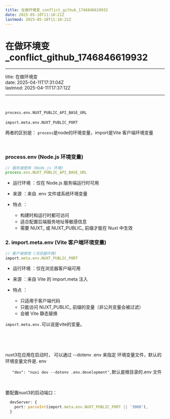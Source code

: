 ```yaml
---
title: 在做环境变_conflict_github_1746846619932
date: 2025-05-10T11:10:21Z
lastmod: 2025-05-10T11:10:21Z
---
```


# 在做环境变_conflict_github_1746846619932

---

title: 在做环境变  
date: 2025-04-11T17:31:04Z  
lastmod: 2025-04-11T17:37:12Z

---

‍

​`process.env.NUXT_PUBLIC_API_BASE_URL`​

​`import.meta.env.NUXT_PUBLIC_PORT `​

两者的区别是： `process`​是node的环境变量，import是Vite 客户端环境变量

‍

### process.env (Node.js 环境变量)

```typescript
// 服务端使用 (Node.js 环境)
process.env.NUXT_PUBLIC_API_BASE_URL
```

* 运行环境 ：仅在 Node.js 服务端运行时可用
* 来源 ：来自 .env 文件或系统环境变量
* 特点 ：

  * 构建时和运行时都可访问
  * 适合配置后端服务地址等敏感信息
  * 需要 NUXT_ 或 NUXT_PUBLIC_ 前缀才能在 Nuxt 中生效

### 2. import.meta.env (Vite 客户端环境变量)

```typescript
// 客户端使用 (浏览器环境)
import.meta.env.NUXT_PUBLIC_PORT
```

* 运行环境 ：仅在浏览器客户端可用
* 来源 ：来自 Vite 的 import.meta 注入
* 特点 ：

  * 只适用于客户端代码
  * 只能访问 NUXT_PUBLIC_ 前缀的变量（非公共变量会被过滤）
  * 会被 Vite 静态替换

​`import.meta.env.`​可以说是vite的变量。

‍

‍

nuxt3在应用在启动时， 可以通过 --dotenv  .env 来指定 环境变量文件，默认的环境变量文件是. env

​`   "dev": "nuxi dev --dotenv .env.development",`​   默认是根目录的.env 文件

‍

要配置nuxt3的启动端口：

```ts
  devServer: {
    port: parseInt(import.meta.env.NUXT_PUBLIC_PORT || '3000'),
  }

```

‍
